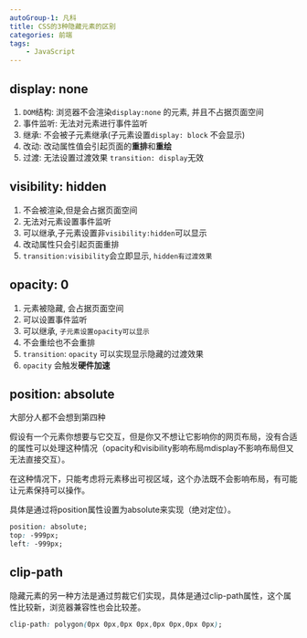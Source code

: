 ```yaml
---
autoGroup-1: 凡科
title: CSS的3种隐藏元素的区别
categories: 前端
tags:
    - JavaScript
---
```


## display: none

1. `DOM`结构: 浏览器不会渲染`display:none` 的元素, 并且不占据页面空间
2. 事件监听: 无法对元素进行事件监听
3. 继承: 不会被子元素继承(子元素设置`display: block` 不会显示)
4. 改动: 改动属性值会引起页面的**重排**和**重绘**
5. 过渡: 无法设置过渡效果 `transition: display`无效

## visibility: hidden

1. 不会被渲染,但是会占据页面空间
2. 无法对元素设置事件监听
3. 可以继承,子元素设置非`visibility:hidden`可以显示
4. 改动属性只会引起页面重排
5. `transition:visibility`会立即显示, `hidden有过渡效果`

## opacity: 0

1. 元素被隐藏, 会占据页面空间
2. 可以设置事件监听
3. 可以继承, `子元素设置opacity可以显示`
4. 不会重绘也不会重排
5. `transition`: `opacity` 可以实现显示隐藏的过渡效果
6. `opacity` 会触发**硬件加速**

## position: absolute

大部分人都不会想到第四种

 假设有一个元素你想要与它交互，但是你又不想让它影响你的网页布局，没有合适的属性可以处理这种情况（opacity和visibility影响布局mdisplay不影响布局但又无法直接交互）。

在这种情况下，只能考虑将元素移出可视区域，这个办法既不会影响布局，有可能让元素保持可以操作。

具体是通过将position属性设置为absolute来实现（绝对定位）。

```css
position: absolute;
top: -999px;
left: -999px;
```

## clip-path

隐藏元素的另一种方法是通过剪裁它们实现，具体是通过clip-path属性，这个属性比较新，浏览器兼容性也会比较差。

```css
clip-path: polygon(0px 0px,0px 0px,0px 0px,0px 0px);
```

